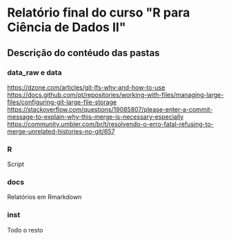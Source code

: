# Relatório final do curso "R para Ciência de Dados II"

## Descrição do contéudo das pastas

### data_raw e data

https://dzone.com/articles/git-lfs-why-and-how-to-use
https://docs.github.com/pt/repositories/working-with-files/managing-large-files/configuring-git-large-file-storage
https://stackoverflow.com/questions/19085807/please-enter-a-commit-message-to-explain-why-this-merge-is-necessary-especially
https://community.umbler.com/br/t/resolvendo-o-erro-fatal-refusing-to-merge-unrelated-histories-no-git/657

### R

Script

### docs

Relatórios em Rmarkdown

### inst

Todo o resto
